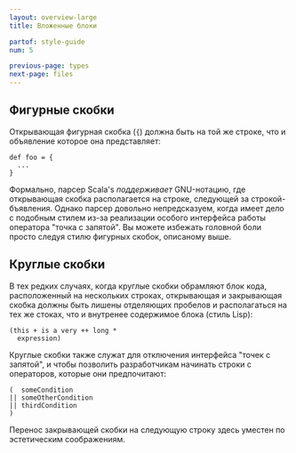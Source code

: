 ```yaml
---
layout: overview-large
title: Вложенные блоки

partof: style-guide
num: 5

previous-page: types
next-page: files
---
```


## Фигурные скобки

Открывающая фигурная скобка (`{`) должна быть на той же строке, что и объявление
которое она представляет:

    def foo = {
      ...
    }

Формально, парсер Scala's *поддерживает* GNU-нотацию, где
открывающая скобка располагается на строке, следующей за строкой-бъявления. 
Однако парсер довольно непредсказуем, когда имеет дело с подобным стилем из-за
реализации особого интерфейса работы оператора "точка с запятой".  Вы можете избежать головной боли 
просто следуя стилю фигурных скобок, описаному  выше.

## Круглые скобки

В тех редких случаях, когда круглые скобки обрамляют блок кода, расположенный на нескольких строках,
открывающая и закрывающая скобка должны быть лишены отделяющих пробелов и располагаться на тех же стоках,
что и внутренее содержимое блока (стиль Lisp):

    (this + is a very ++ long *
      expression)

Круглые скобки также служат для отключения интерфейса "точек с запятой", и чтобы позволить 
разработчикам начинать строки с операторов, которые они предпочитают:

    (  someCondition
    || someOtherCondition
    || thirdCondition
    )

Перенос закрывающей скобки на следующую строку здесь уместен по эстетическим соображениям.
